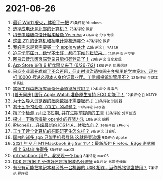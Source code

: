 # 2021-06-26

1. [最近 Win11 很火，体验了一把](https://www.v2ex.com/t/785901) `81条评论` `Windows`
1. [选择成电还是北邮的计算机？](https://www.v2ex.com/t/785907) `76条评论` `教育`
1. [抖音电脑版的设计越来越像 Youtube](https://www.v2ex.com/t/785875) `47条评论` `分享发现`
1. [这些 211 的计算机和杭电计算机选哪个](https://www.v2ex.com/t/785919) `47条评论` `教育`
1. [我的需求是否需要买一个 apple watch](https://www.v2ex.com/t/785929) `22条评论` ` WATCH`
1. [迫于学历压力，数学不太好，想问下如何捡起来。](https://www.v2ex.com/t/785874) `21条评论` `问与答`
1. [网易云音乐网页端登录只能扫码登录了！](https://www.v2ex.com/t/785880) `20条评论` `分享发现`
1. [App Store 充值 9 折优惠又来了 (6/26-7/2)](https://www.v2ex.com/t/785955) `18条评论` `优惠信息`
1. [已经毕业离开成都了不会再回，但走时没注销校园卡套餐里的学生宽带，现在打 10000 号说必须本人身份证营业厅。工信部投诉能管用不？](https://www.v2ex.com/t/785968) `12条评论` `全球工单系统`
1. [实际工作中数据库表设计会遵循范式吗？](https://www.v2ex.com/t/785947) `12条评论` `程序员`
1. [[普天同庆] 国行 Apple Watch 准备原生支持 ECG 功能了！](https://www.v2ex.com/t/785931) `12条评论` ` WATCH`
1. [为什么导入浏览器的敏感数据不需要密码？](https://www.v2ex.com/t/785944) `11条评论` `浏览器`
1. [有什么学习维修（电工）的视频？](https://www.v2ex.com/t/785921) `11条评论` `问与答`
1. [撸了个检测 ssl 证书过期, 并在过期前提醒的工具](https://www.v2ex.com/t/785904) `11条评论` `分享创造`
1. [探讨一下微信海量 openid 的存储方法](https://www.v2ex.com/t/785963) `10条评论` `编程`
1. [iPhone6s，升级最新的 iOS14.6，体验如何？](https://www.v2ex.com/t/785898) `10条评论` `iPhone`
1. [工作了读个计算机的在职研究生怎么样？](https://www.v2ex.com/t/785917) `9条评论` `计算机`
1. [国内的诸多 app 只能手机号登陆 这就是耍流氓](https://www.v2ex.com/t/785946) `9条评论` `Apple`
1. [2021 年 6 月 M1 Mackbook Big Sur 11.4：最新版的 Firefox、Edge 浏览器都比 Safair 快得多](https://www.v2ex.com/t/785915) `8条评论` `macOS`
1. [m1 macbook 用户，我发现一个 bug](https://www.v2ex.com/t/785888) `8条评论` `macOS`
1. [ROS 是根据 IP 分流好还是根据域名分流好](https://www.v2ex.com/t/785878) `8条评论` `宽带症候群`
1. [有没有可能把笔记本和另外一台机器的 USB 相连，当作外接键盘使用？](https://www.v2ex.com/t/785952) `7条评论` `程序员`
